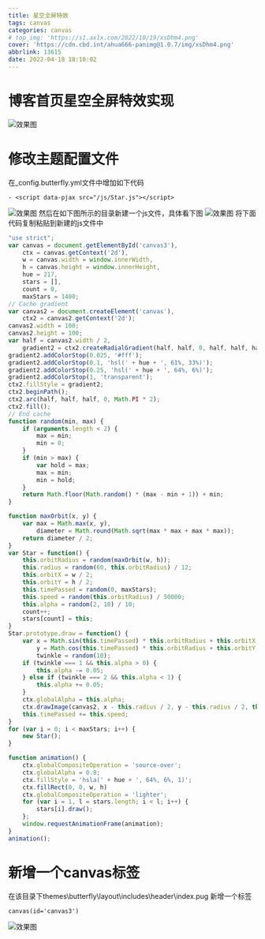 ```yaml
---
title: 星空全屏特效
tags: canvas
categories: canvas
# top_img: 'https://s1.ax1x.com/2022/10/19/xsDhm4.png'
cover: 'https://cdn.cbd.int/ahua666-panimg@1.0.7/img/xsDhm4.png'
abbrlink: 13615
date: 2022-04-18 18:10:02
---
```


# 博客首页星空全屏特效实现

![效果图](https://s1.ax1x.com/2022/10/19/xsDhm4.png)

# 修改主题配置文件
在_config.butterfly.yml文件中增加如下代码
```
- <script data-pjax src="/js/Star.js"></script>
```
![效果图](https://pans.ahuaaa.cn/img/20220501162007.png)
然后在如下图所示的目录新建一个js文件，具体看下图
![效果图](https://pans.ahuaaa.cn/img/20220501162000.png)
将下面代码复制粘贴到新建的js文件中

```JavaScript
"use strict";
var canvas = document.getElementById('canvas3'),
	ctx = canvas.getContext('2d'),
	w = canvas.width = window.innerWidth,
	h = canvas.height = window.innerHeight,
	hue = 217,
	stars = [],
	count = 0,
	maxStars = 1400;
// Cache gradient
var canvas2 = document.createElement('canvas'),
	ctx2 = canvas2.getContext('2d');
canvas2.width = 100;
canvas2.height = 100;
var half = canvas2.width / 2,
	gradient2 = ctx2.createRadialGradient(half, half, 0, half, half, half);
gradient2.addColorStop(0.025, '#fff');
gradient2.addColorStop(0.1, 'hsl(' + hue + ', 61%, 33%)');
gradient2.addColorStop(0.25, 'hsl(' + hue + ', 64%, 6%)');
gradient2.addColorStop(1, 'transparent');
ctx2.fillStyle = gradient2;
ctx2.beginPath();
ctx2.arc(half, half, half, 0, Math.PI * 2);
ctx2.fill();
// End cache
function random(min, max) {
	if (arguments.length < 2) {
		max = min;
		min = 0;
	}
	if (min > max) {
		var hold = max;
		max = min;
		min = hold;
	}
	return Math.floor(Math.random() * (max - min + 1)) + min;
}

function maxOrbit(x, y) {
	var max = Math.max(x, y),
		diameter = Math.round(Math.sqrt(max * max + max * max));
	return diameter / 2;
}
var Star = function() {
	this.orbitRadius = random(maxOrbit(w, h));
	this.radius = random(60, this.orbitRadius) / 12;
	this.orbitX = w / 2;
	this.orbitY = h / 2;
	this.timePassed = random(0, maxStars);
	this.speed = random(this.orbitRadius) / 50000;
	this.alpha = random(2, 10) / 10;
	count++;
	stars[count] = this;
}
Star.prototype.draw = function() {
	var x = Math.sin(this.timePassed) * this.orbitRadius + this.orbitX,
		y = Math.cos(this.timePassed) * this.orbitRadius + this.orbitY,
		twinkle = random(10);
	if (twinkle === 1 && this.alpha > 0) {
		this.alpha -= 0.05;
	} else if (twinkle === 2 && this.alpha < 1) {
		this.alpha += 0.05;
	}
	ctx.globalAlpha = this.alpha;
	ctx.drawImage(canvas2, x - this.radius / 2, y - this.radius / 2, this.radius, this.radius);
	this.timePassed += this.speed;
}
for (var i = 0; i < maxStars; i++) {
	new Star();
}

function animation() {
	ctx.globalCompositeOperation = 'source-over';
	ctx.globalAlpha = 0.8;
	ctx.fillStyle = 'hsla(' + hue + ', 64%, 6%, 1)';
	ctx.fillRect(0, 0, w, h)
	ctx.globalCompositeOperation = 'lighter';
	for (var i = 1, l = stars.length; i < l; i++) {
		stars[i].draw();
	};
	window.requestAnimationFrame(animation);
}
animation();
```
# 新增一个canvas标签
在该目录下themes\butterfly\layout\includes\header\index.pug 新增一个标签
```pug
canvas(id='canvas3')
```
![效果图](https://pans.ahuaaa.cn/img/20220501161934.png)
